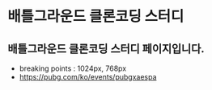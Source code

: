 # 배틀그라운드 클론코딩 스터디

## 배틀그라운드 클론코딩 스터디 페이지입니다.

- breaking points : 1024px, 768px
- https://pubg.com/ko/events/pubgxaespa
